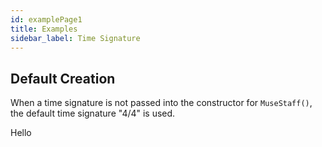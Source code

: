 ```yaml
---
id: examplePage1
title: Examples
sidebar_label: Time Signature
---
```


## Default Creation

When a time signature is not passed into the constructor for `MuseStaff()`, the default time signature "4/4" is used.

<div class="exampleTimeSig1" id="exampleTimeSig1">
Hello
</div>

```

```
